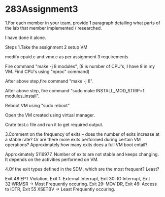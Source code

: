 # 283Assignment3
1.For each member in your team, provide 1 paragraph detailing what parts of the lab that member implemented / researched.

I have done it alone. 

Steps
1.Take the assignment 2 setup VM

modify cpuid.c and vmx.c as per assignment 3 requirements

Fire command "make -j 8 modules", (8 is number of CPU's, I have 8 in my VM. Find CPU's using "nproc" command)

After above step,fire command "make -j 8".

After above step, fire command "sudo make INSTALL_MOD_STRIP=1 modules_install".

Reboot VM using "sudo reboot"

Open the VM created using virtual manager.

Crate test.c file and run it to get required output.

3.Comment on the frequency of exits – does the number of exits increase at a stable rate? Or are there more exits performed during certain VM operations? Approximately how many exits does a full VM boot entail?

Approximately 5116977. Number of exits are not stable and keeps changing. It depends on the activities performed on VM.

4.Of the exit types defined in the SDM, which are the most frequent? Least?

Exit 48:EPT Violation, Exit 1: External Interrupt, Exit 30: IO Interrupt, Exit 32:WRMSR -> Most Frequently occuring. Exit 29: MOV DR, Exit 46: Access to IDTR, Exit 55 XSETBV -> Least Frequently occuring.
